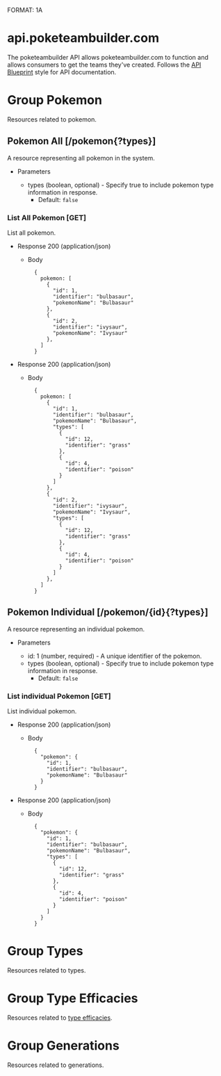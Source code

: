 FORMAT: 1A

# api.poketeambuilder.com

The poketeambuilder API allows poketeambuilder.com to function and allows consumers to get the teams they've created. Follows the [API Blueprint](https://apiblueprint.org/) style for API documentation.

# Group Pokemon

Resources related to pokemon.

## Pokemon All [/pokemon{?types}]

A resource representing all pokemon in the system.

+ Parameters

    + types (boolean, optional) - Specify true to include pokemon type information in response.
        + Default: `false`

### List All Pokemon [GET]

List all pokemon. 

+ Response 200 (application/json)
    
    + Body

            {
              pokemon: [
                {
                  "id": 1,
                  "identifier": "bulbasaur",
                  "pokemonName": "Bulbasaur"
                },
                {
                  "id": 2,
                  "identifier": "ivysaur",
                  "pokemonName": "Ivysaur"
                },
              ]
            }

+ Response 200 (application/json)
    
    + Body

            {
              pokemon: [
                {
                  "id": 1,
                  "identifier": "bulbasaur",
                  "pokemonName": "Bulbasaur",
                  "types": [
                    {
                      "id": 12,
                      "identifier": "grass"
                    },
                    {
                      "id": 4,
                      "identifier": "poison"
                    }
                  ]
                },
                {
                  "id": 2,
                  "identifier": "ivysaur",
                  "pokemonName": "Ivysaur",
                  "types": [
                    {
                      "id": 12,
                      "identifier": "grass"
                    },
                    {
                      "id": 4,
                      "identifier": "poison"
                    }
                  ]
                },
              ]
            }

## Pokemon Individual [/pokemon/{id}{?types}]

A resource representing an individual pokemon.

+ Parameters

    + id: 1 (number, required) - A unique identifier of the pokemon.
    + types (boolean, optional) - Specify true to include pokemon type information in response.
        + Default: `false`

### List individual Pokemon [GET]

List individual pokemon.

+ Response 200 (application/json)

    + Body

            {
              "pokemon": {
                "id": 1,
                "identifier": "bulbasaur",
                "pokemonName": "Bulbasaur"
              }
            }

+ Response 200 (application/json)

    + Body

            {
              "pokemon": {
                "id": 1,
                "identifier": "bulbasaur",
                "pokemonName": "Bulbasaur",
                "types": [
                  {
                    "id": 12,
                    "identifier": "grass"
                  },
                  {
                    "id": 4,
                    "identifier": "poison"
                  }
                ]
              }
            }


# Group Types

Resources related to types.

# Group Type Efficacies

Resources related to [type efficacies](https://bulbapedia.bulbagarden.net/wiki/Type#Type_effectiveness).

# Group Generations

Resources related to generations.

